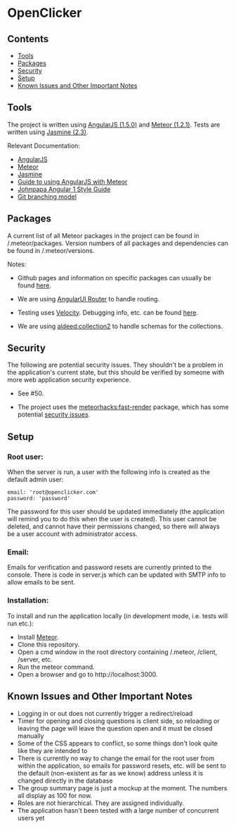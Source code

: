 # OpenClicker

## Contents

  * [Tools](#tools)
  * [Packages](#packages)
  * [Security](#security)
  * [Setup](#setup)
  * [Known Issues and Other Important Notes](#known-issues-and-other-important-notes)

## Tools

  The project is written using [AngularJS (1.5.0)](https://angularjs.org/) and [Meteor (1.2.1)](https://www.meteor.com/).  Tests are written using [Jasmine (2.3)](http://jasmine.github.io/2.3/introduction.html).

Relevant Documentation:

  * [AngularJS](https://code.angularjs.org/1.5.0/docs/api)
  * [Meteor](http://docs.meteor.com/#/full/)
  * [Jasmine](http://jasmine.github.io/2.3/introduction.html)
  * [Guide to using AngularJS with Meteor](http://www.angular-meteor.com/)
  * [Johnpapa Angular 1 Style Guide](https://github.com/johnpapa/angular-styleguide/blob/master/a1/README.md)
  * [Git branching model](http://nvie.com/posts/a-successful-git-branching-model/)

## Packages

  A current list of all Meteor packages in the project can be found in /.meteor/packages.  Version numbers of all packages and dependencies can be found in /.meteor/versions.
  
Notes:

  * Github pages and information on specific packages can usually be found [here](https://atmospherejs.com/).
  
  * We are using [AngularUI Router](https://github.com/angular-ui/ui-router) to handle routing.
  
  * Testing uses [Velocity](https://github.com/xolvio/meteor-jasmine).  Debugging info, etc. can be found [here](https://meteor-testing.readme.io/docs/getting-started).
  
  * We are using [aldeed:collection2](https://github.com/aldeed/meteor-collection2) to handle schemas for the collections.

## Security

The following are potential security issues.  They shouldn't be a problem in the application's current state, but this should be verified by someone with more web application security experience.

  * See #50.
  
  * The project uses the [meteorhacks:fast-render](https://github.com/kadirahq/fast-render) package, which has some potential [security issues](https://github.com/kadirahq/fast-render#security).

## Setup

### Root user:

  When the server is run, a user with the following info is created as the default admin user:
  
    email: 'root@openclicker.com'
    password: 'password'
    
  The password for this user should be updated immediately (the application will remind you to do this when the user is created).  This user cannot be deleted, and cannot have their permissions changed, so there will always be a user account with administrator access.
  
### Email:

  Emails for verification and password resets are currently printed to the console.  There is code in server.js which can be updated with SMTP info to allow emails to be sent.
  
### Installation:

To install and run the application locally (in development mode, i.e. tests will run etc.):

  * Install [Meteor](https://www.meteor.com/).
  * Clone this repository.
  * Open a cmd window in the root directory containing /.meteor, /client, /server, etc.
  * Run the meteor command.
  * Open a browser and go to http://localhost:3000.
  
## Known Issues and Other Important Notes

  * Logging in or out does not currently trigger a redirect/reload
  * Timer for opening and closing questions is client side, so reloading or leaving the page will leave the question open and it must be closed manually
  * Some of the CSS appears to conflict, so some things don't look quite like they are intended to
  * There is currently no way to change the email for the root user from within the application, so emails for password resets, etc. will be sent to the default (non-existent as far as we know) address unless it is changed directly in the database
  * The group summary page is just a mockup at the moment.  The numbers all display as 100 for now.
  * Roles are not hierarchical.  They are assigned individually.
  * The application hasn't been tested with a large number of concurrent users yet